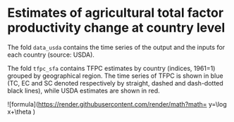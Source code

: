 # Estimates of agricultural total factor productivity change at country level

The fold `data_usda` contains the time series of the output and the inputs for each country (source: USDA).

The fold `tfpc_sfa` contains TFPC estimates by country (indices, 1961=1) grouped by geographical region.
The time series of TFPC is shown in blue (TC, EC and SC denoted respectively by straight, dashed and dash-dotted black lines), while USDA estimates are shown in red.

![formula](https://render.githubusercontent.com/render/math?math= y=\log x+\theta )
